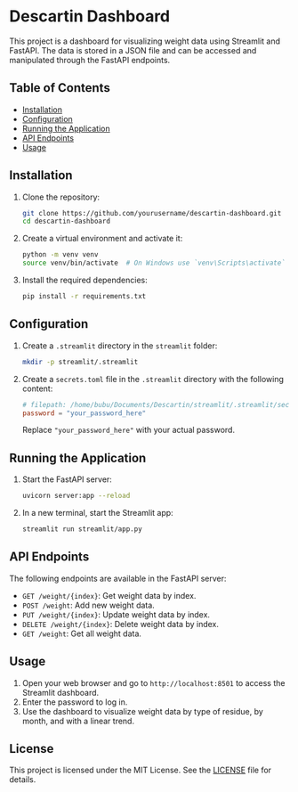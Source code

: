 # Descartin Dashboard

This project is a dashboard for visualizing weight data using Streamlit and FastAPI. The data is stored in a JSON file and can be accessed and manipulated through the FastAPI endpoints.

## Table of Contents

- [Installation](#installation)
- [Configuration](#configuration)
- [Running the Application](#running-the-application)
- [API Endpoints](#api-endpoints)
- [Usage](#usage)

## Installation

1. Clone the repository:
    ```sh
    git clone https://github.com/yourusername/descartin-dashboard.git
    cd descartin-dashboard
    ```

2. Create a virtual environment and activate it:
    ```sh
    python -m venv venv
    source venv/bin/activate  # On Windows use `venv\Scripts\activate`
    ```

3. Install the required dependencies:
    ```sh
    pip install -r requirements.txt
    ```

## Configuration

1. Create a `.streamlit` directory in the `streamlit` folder:
    ```sh
    mkdir -p streamlit/.streamlit
    ```

2. Create a `secrets.toml` file in the `.streamlit` directory with the following content:
    ```toml
    # filepath: /home/bubu/Documents/Descartin/streamlit/.streamlit/secrets.toml
    password = "your_password_here"
    ```

    Replace `"your_password_here"` with your actual password.

## Running the Application

1. Start the FastAPI server:
    ```sh
    uvicorn server:app --reload
    ```

2. In a new terminal, start the Streamlit app:
    ```sh
    streamlit run streamlit/app.py
    ```

## API Endpoints

The following endpoints are available in the FastAPI server:

- `GET /weight/{index}`: Get weight data by index.
- `POST /weight`: Add new weight data.
- `PUT /weight/{index}`: Update weight data by index.
- `DELETE /weight/{index}`: Delete weight data by index.
- `GET /weight`: Get all weight data.

## Usage

1. Open your web browser and go to `http://localhost:8501` to access the Streamlit dashboard.
2. Enter the password to log in.
3. Use the dashboard to visualize weight data by type of residue, by month, and with a linear trend.

## License

This project is licensed under the MIT License. See the [LICENSE](LICENSE) file for details.